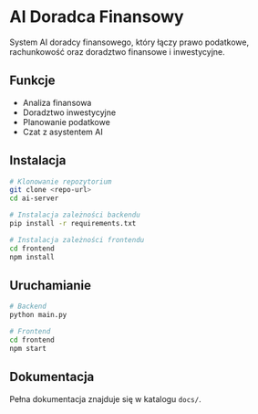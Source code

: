 # AI Doradca Finansowy

System AI doradcy finansowego, który łączy prawo podatkowe, rachunkowość oraz doradztwo finansowe i inwestycyjne.

## Funkcje

- Analiza finansowa
- Doradztwo inwestycyjne
- Planowanie podatkowe
- Czat z asystentem AI

## Instalacja

```bash
# Klonowanie repozytorium
git clone <repo-url>
cd ai-server

# Instalacja zależności backendu
pip install -r requirements.txt

# Instalacja zależności frontendu
cd frontend
npm install
```

## Uruchamianie

```bash
# Backend
python main.py

# Frontend
cd frontend
npm start
```

## Dokumentacja

Pełna dokumentacja znajduje się w katalogu `docs/`.
